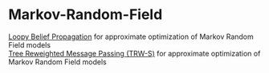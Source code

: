 # Markov-Random-Field
[Loopy Belief Propagation](https://github.com/hpcanalytics/Markov-Random-Field/tree/master/algorithm.Loopy-Belief-Propoagation) for approximate optimization of Markov Random Field models  
[Tree Reweighted Message Passing (TRW-S)](https://github.com/hpcanalytics/Markov-Random-Field/tree/master/algorithm.TRW-S) for approximate optimization of Markov Random Field models  

